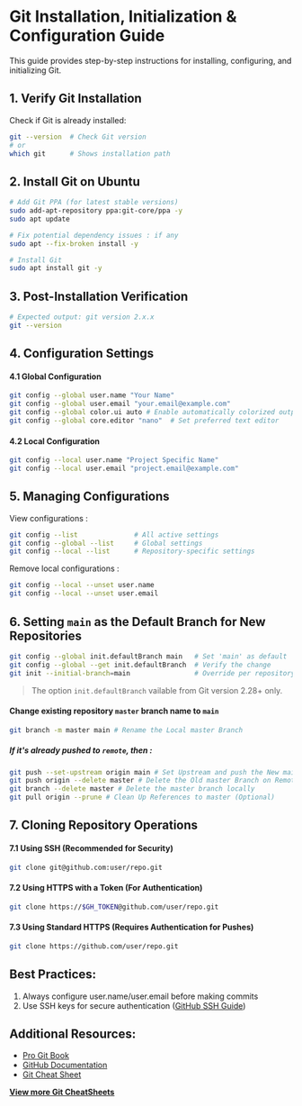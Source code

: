 # Git Installation, Initialization & Configuration Guide

This guide provides step-by-step instructions for installing, configuring, and initializing Git.

## 1. Verify Git Installation

Check if Git is already installed:

```bash
git --version  # Check Git version
# or
which git      # Shows installation path
```

## 2. Install Git on Ubuntu

```bash
# Add Git PPA (for latest stable versions)
sudo add-apt-repository ppa:git-core/ppa -y
sudo apt update
```

```bash
# Fix potential dependency issues : if any
sudo apt --fix-broken install -y
```

```bash
# Install Git
sudo apt install git -y
```

## 3. Post-Installation Verification

```bash
# Expected output: git version 2.x.x
git --version
```

## 4. Configuration Settings

#### 4.1 Global Configuration

```bash
git config --global user.name "Your Name"
git config --global user.email "your.email@example.com"
git config --global color.ui auto # Enable automatically colorized output
git config --global core.editor "nano"  # Set preferred text editor
```

#### 4.2 Local Configuration

```bash
git config --local user.name "Project Specific Name"
git config --local user.email "project.email@example.com"
```

## 5. Managing Configurations

View configurations :

```bash
git config --list              # All active settings
git config --global --list     # Global settings
git config --local --list      # Repository-specific settings
```

Remove local configurations :

```bash
git config --local --unset user.name
git config --local --unset user.email
```

## 6. Setting `main` as the Default Branch for New Repositories

```bash
git config --global init.defaultBranch main   # Set 'main' as default
git config --global --get init.defaultBranch  # Verify the change
git init --initial-branch=main                # Override per repository
```

> The option `init.defaultBranch` vailable from Git version 2.28+ only.

#### Change existing repository `master` branch name to `main`

```bash
git branch -m master main # Rename the Local master Branch
```

##### If it's already pushed to `remote`, then :

```bash
git push --set-upstream origin main # Set Upstream and push the New main Branch to Remote
git push origin --delete master # Delete the Old master Branch on Remote
git branch --delete master # Delete the master branch locally
git pull origin --prune # Clean Up References to master (Optional)
```

## 7. Cloning Repository Operations

#### 7.1 Using SSH (Recommended for Security)
```bash
git clone git@github.com:user/repo.git
```

#### 7.2 Using HTTPS with a Token (For Authentication)
```bash
git clone https://$GH_TOKEN@github.com/user/repo.git
```

#### 7.3 Using Standard HTTPS (Requires Authentication for Pushes)
```bash
git clone https://github.com/user/repo.git
```

## Best Practices:

1. Always configure user.name/user.email before making commits
2. Use SSH keys for secure authentication ([GitHub SSH Guide](https://docs.github.com/en/authentication/connecting-to-github-with-ssh))


## Additional Resources:

- [Pro Git Book](https://git-scm.com/book/en/v2)
- [GitHub Documentation](https://docs.github.com/en/get-started)
- [Git Cheat Sheet](https://training.github.com/downloads/github-git-cheat-sheet/)

**[View more Git CheatSheets](https://github.com/jishnukoliyadan/GIT_Notes)**

